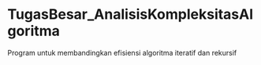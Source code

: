 # TugasBesar_AnalisisKompleksitasAlgoritma
Program untuk membandingkan efisiensi algoritma iteratif dan rekursif
